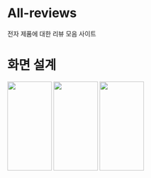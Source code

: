 # All-reviews
전자 제품에 대한 리뷰 모음 사이트

# 화면 설계

<img src="https://user-images.githubusercontent.com/13433216/90044250-58f2b780-dd08-11ea-907d-713396bac05d.jpg" width="100" height="200"> <img src="https://user-images.githubusercontent.com/13433216/90173272-2e276280-dddf-11ea-9f92-294b08720720.jpg" width="100" height="200"> <img src="https://user-images.githubusercontent.com/13433216/90173441-67f86900-dddf-11ea-8886-96246b538a0a.jpg" width="100" height="200">

